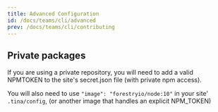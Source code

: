```yaml
---
title: Advanced Configuration
id: /docs/teams/cli/advanced
prev: /docs/teams/cli/contributing
---
```

## Private packages

If you are using a private repository, you will need to add a valid NPMTOKEN to the site's secret.json file (with private npm access).

You will also need to use `"image": "forestryio/node:10"` in your site' `.tina/config`, (or another image that handles an explicit NPM_TOKEN)
